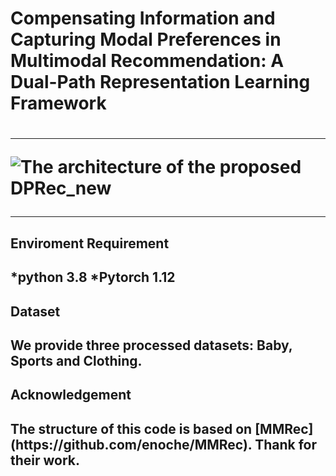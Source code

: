 <h1>Compensating Information and Capturing Modal Preferences in
 Multimodal Recommendation: A Dual-Path Representation
 Learning Framework<h1>

 ***
 
![The architecture of the proposed DPRec_new](https://github.com/user-attachments/assets/53fa31cc-7064-41a9-b2bf-7f1a5f23ca3e)

***

<h2>Enviroment Requirement<h2>
*python 3.8
*Pytorch 1.12

<h2>Dataset<h2>
 
We provide three processed datasets: Baby, Sports and Clothing.

<h2>Acknowledgement<h2>
The structure of this code is based on [MMRec](https://github.com/enoche/MMRec). Thank for their work.

